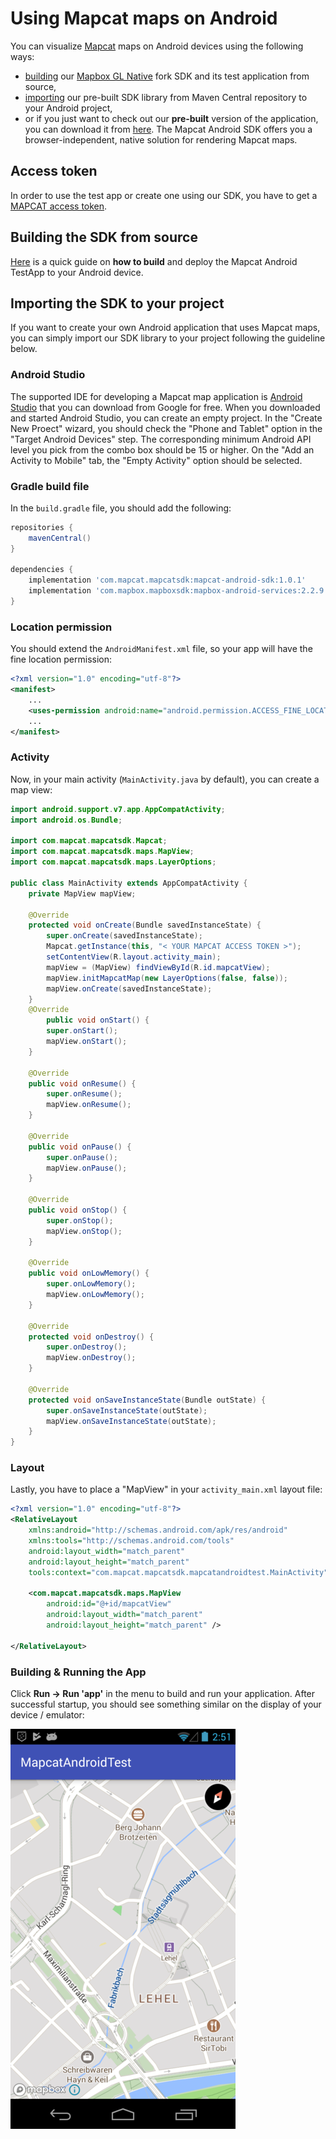 # Using Mapcat maps on Android

You can visualize [Mapcat](https://mapcat.com) maps on Android devices using the following ways:
* [building](#building-the-sdk-from-source) our [Mapbox GL Native](https://github.com/MAPCATcom/mapbox-gl-native) fork SDK and its test application from source,
* [importing](#importing-the-sdk-to-your-project) our pre-built SDK library from Maven Central repository to your Android project,
* or if you just want to check out our **pre-built** version of the application, you can download it from [here](https://cdn-static.mapcat.com/apk/MapcatAndroidTestApp/latest/MapcatAndroidTestApp.apk).
The Mapcat Android SDK offers you a browser-independent, native solution for rendering Mapcat maps.

## Access token
In order to use the test app or create one using our SDK, you have to get a [MAPCAT access token](https://www.mapcat.com/planpricing/).

## Building the SDK from source
[Here](https://github.com/MAPCATcom/mapbox-gl-native/tree/mapcat-master/platform/android) is a quick guide on **how to build** and deploy the Mapcat Android TestApp to your Android device.


## Importing the SDK to your project
If you want to create your own Android application that uses Mapcat maps, you can simply import our SDK library to your project following the guideline below.

### Android Studio
The supported IDE for developing a Mapcat map application is [Android Studio](https://developer.android.com/studio/index.html) that you can download from Google for free.
When you downloaded and started Android Studio, you can create an empty project.
In the "Create New Proect" wizard, you should check the "Phone and Tablet" option in the "Target Android Devices" step. The corresponding minimum Android API level you pick from the combo box should be 15 or higher.
On the "Add an Activity to Mobile" tab, the "Empty Activity" option should be selected.

### Gradle build file
In the `build.gradle` file, you should add the following:
```gradle
repositories {
    mavenCentral()
}
 
dependencies {
    implementation 'com.mapcat.mapcatsdk:mapcat-android-sdk:1.0.1'
    implementation 'com.mapbox.mapboxsdk:mapbox-android-services:2.2.9'
}
```
### Location permission
You should extend the `AndroidManifest.xml` file, so your app will have the fine location permission:
```xml
<?xml version="1.0" encoding="utf-8"?>
<manifest>
    ...
    <uses-permission android:name="android.permission.ACCESS_FINE_LOCATION" />
    ...
</manifest>
```
### Activity
Now, in your main activity (`MainActivity.java` by default), you can create a map view:
```java
import android.support.v7.app.AppCompatActivity;
import android.os.Bundle;

import com.mapcat.mapcatsdk.Mapcat;
import com.mapcat.mapcatsdk.maps.MapView;
import com.mapcat.mapcatsdk.maps.LayerOptions;

public class MainActivity extends AppCompatActivity {
    private MapView mapView;

    @Override
    protected void onCreate(Bundle savedInstanceState) {
        super.onCreate(savedInstanceState);
        Mapcat.getInstance(this, "< YOUR MAPCAT ACCESS TOKEN >");
        setContentView(R.layout.activity_main);
        mapView = (MapView) findViewById(R.id.mapcatView);
        mapView.initMapcatMap(new LayerOptions(false, false));
        mapView.onCreate(savedInstanceState);
    }
    @Override
        public void onStart() {
        super.onStart();
        mapView.onStart();
    }
 
    @Override
    public void onResume() {
        super.onResume();
        mapView.onResume();
    }
 
    @Override
    public void onPause() {
        super.onPause();
        mapView.onPause();
    }
     
    @Override
    public void onStop() {
        super.onStop();
        mapView.onStop();
    }
     
    @Override
    public void onLowMemory() {
        super.onLowMemory();
        mapView.onLowMemory();
    }
     
    @Override
    protected void onDestroy() {
        super.onDestroy();
        mapView.onDestroy();
    }
     
    @Override
    protected void onSaveInstanceState(Bundle outState) {
        super.onSaveInstanceState(outState);
        mapView.onSaveInstanceState(outState);
    }
}
```
### Layout
Lastly, you have to place a "MapView" in your `activity_main.xml` layout file:
```xml
<?xml version="1.0" encoding="utf-8"?>
<RelativeLayout
    xmlns:android="http://schemas.android.com/apk/res/android"
    xmlns:tools="http://schemas.android.com/tools"
    android:layout_width="match_parent"
    android:layout_height="match_parent"
    tools:context="com.mapcat.mapcatsdk.mapcatandroidtest.MainActivity">

    <com.mapcat.mapcatsdk.maps.MapView
        android:id="@+id/mapcatView"
        android:layout_width="match_parent"
        android:layout_height="match_parent" />

</RelativeLayout>
```
### Building & Running the App
Click **Run -> Run 'app'** in the menu to build and run your application.
After successful startup, you should see something similar on the display of your device / emulator:

![alt text](android_screen_01.png "Screenshot")

